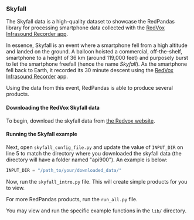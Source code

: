 ### Skyfall

The Skyfall data is a high-quality dataset to showcase the RedPandas library for processing smartphone data collected 
with the [RedVox Infrasound Recorder app](https://www.redvoxsound.com).

In essence, Skyfall is an event where a smartphone fell from a high altitude and landed on the ground. A balloon hoisted a commercial, off-the-shelf, smartphone to a height of 36 km (around 119,000 feet) and purposely burst
to let the smartphone freefall (hence the name _Skyfall_). As the smartphone fell back to Earth, it recorded its 30 minute 
descent using the [RedVox Infrasound Recorder](https://www.redvoxsound.com/) app. 

Using the data from this event, RedPandas is able to produce several products.

#### Downloading the RedVox Skyfall data
To begin, download the skyfall data from [the Redvox website](http://redvox.io/@/3f3f).

#### Running the Skyfall example
Next, open `skyfall_config_file.py` and update the value of `INPUT_DIR` on line 5 to match the directory 
where you downloaded the skyfall data (the directory will have a folder named "api900"). An example is below:
```python
INPUT_DIR = "/path_to/your/downloaded_data/"
```

Now, run the `skyfall_intro.py` file.  This will create simple products for you to view.

For more RedPandas products, run the `run_all.py` file.

You may view and run the specific example functions in the `lib/` directory.